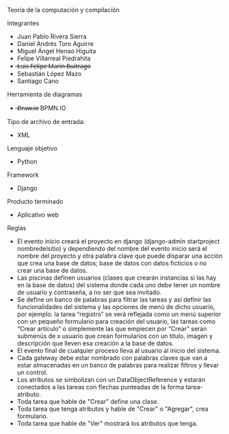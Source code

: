 Teoría de la computación y compilación

Integrantes
* Juan Pablo Rivera Sierra
* Daniel Andrés Toro Aguirre
* Miguel Ángel Henao Higuita
* Felipe Villarreal Piedrahita
* ̶L̶u̶i̶s̶ ̶F̶e̶l̶i̶p̶e̶ ̶M̶a̶r̶í̶n̶ ̶B̶u̶i̶t̶r̶a̶g̶o̶
* Sebastián López Mazo
* Santiago Cano

Herramienta de diagramas
*  ̶D̶r̶a̶w̶.̶i̶o̶  BPMN.IO

Tipo de archivo de entrada:
* XML

Lenguaje objetivo
* Python

Framework
* Django

Producto terminado
* Aplicativo web

Reglas 
* El evento inicio creará el proyecto en django (django-admin startproject nombredelsitio) y dependiendo del nombre del evento inicio será el nombre del proyecto y otra palabra clave que puede disparar una acción que crea una base de datos; base de datos con datos ficticios o no crear una base de datos.
* Las piscinas definen usuarios (clases que crearán instancias si las hay en la base de datos) del sistema donde cada uno debe tener un nombre de usuario y contraseña, a no ser que sea invitado.
* Se define un banco de palabras para filtrar las tareas y así definir las funcionalidades del sistema y las opciones de menú de dicho usuario, por ejemplo: la tarea “registro” se verá reflejada como un menú superior con un pequeño formulario para creación del usuario, las tareas como “Crear artículo” o simplemente las que empiecen por “Crear” serán submenús de x usuario que crean formularios con un título, imagen y descripción que lleven esa creación a la base de datos.
* El evento final de cualquier proceso lleva al usuario al inicio del sistema.
* Cada gateway debe estar nombrado con palabras claves que van a estar almacenadas en un banco de palabras para realizar filtros y llevar un control.
* Los atributos se simbolizan con un DataObjectReference y estarán conectados a las tareas con flechas punteadas de la forma tarea-atributo.
* Toda tarea que hable de "Crear" define una clase.
* Toda tarea que tenga atributos y hable de "Crear" o "Agregar", crea formulario.
* Toda tarea que hable de "Ver" mostrará los atributos que tenga.
